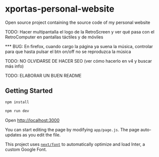 # xportas-personal-website
Open source project containing the source code of my personal website



TODO: Hacer multipantalla el logo de la RetroScreen y ver qué pasa con el RetroComputer en pantallas táctiles y de móviles

*** BUG: En firefox, cuando cargo la página ya suena la música, controlar para que hasta pulsar el btn on/off no se reproduzca la música

TODO: NO OLVIDARSE DE HACER SEO (ver cómo hacerlo en v4 y buscar más info)

TODO: ELABORAR UN BUEN README












## Getting Started

```bash
npm install

```

```bash
npm run dev

```
Open [http://localhost:3000](http://localhost:3000)

You can start editing the page by modifying `app/page.js`. The page auto-updates as you edit the file.

This project uses [`next/font`](https://nextjs.org/docs/basic-features/font-optimization) to automatically optimize and load Inter, a custom Google Font.
